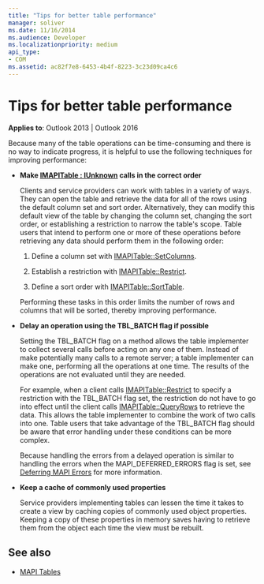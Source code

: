 ```yaml
---
title: "Tips for better table performance"
manager: soliver
ms.date: 11/16/2014
ms.audience: Developer
ms.localizationpriority: medium
api_type:
- COM
ms.assetid: ac82f7e8-6453-4b4f-8223-3c23d09ca4c6
---
```


# Tips for better table performance
  
**Applies to**: Outlook 2013 | Outlook 2016 
  
Because many of the table operations can be time-consuming and there is no way to indicate progress, it is helpful to use the following techniques for improving performance:
  
- **Make [IMAPITable : IUnknown](imapitableiunknown.md) calls in the correct order**
    
   Clients and service providers can work with tables in a variety of ways. They can open the table and retrieve the data for all of the rows using the default column set and sort order. Alternatively, they can modify this default view of the table by changing the column set, changing the sort order, or establishing a restriction to narrow the table's scope. Table users that intend to perform one or more of these operations before retrieving any data should perform them in the following order:
    
    1. Define a column set with [IMAPITable::SetColumns](imapitable-setcolumns.md).
        
    2. Establish a restriction with [IMAPITable::Restrict](imapitable-restrict.md).
        
    3. Define a sort order with [IMAPITable::SortTable](imapitable-sorttable.md).
    
    Performing these tasks in this order limits the number of rows and columns that will be sorted, thereby improving performance.
    
- **Delay an operation using the TBL_BATCH flag if possible**
    
    Setting the TBL\_BATCH flag on a method allows the table implementer to collect several calls before acting on any one of them. Instead of make potentially many calls to a remote server; a table implementer can make one, performing all the operations at one time. The results of the operations are not evaluated until they are needed. 
    
    For example, when a client calls [IMAPITable::Restrict](imapitable-restrict.md) to specify a restriction with the TBL\_BATCH flag set, the restriction do not have to go into effect until the client calls [IMAPITable::QueryRows](imapitable-queryrows.md) to retrieve the data. This allows the table implementer to combine the work of two calls into one. Table users that take advantage of the TBL\_BATCH flag should be aware that error handling under these conditions can be more complex. 
    
    Because handling the errors from a delayed operation is similar to handling the errors when the MAPI\_DEFERRED_ERRORS flag is set, see [Deferring MAPI Errors](deferring-mapi-errors.md) for more information. 
    
- **Keep a cache of commonly used properties**
    
    Service providers implementing tables can lessen the time it takes to create a view by caching copies of commonly used object properties. Keeping a copy of these properties in memory saves having to retrieve them from the object each time the view must be rebuilt.
    
## See also

- [MAPI Tables](mapi-tables.md)

